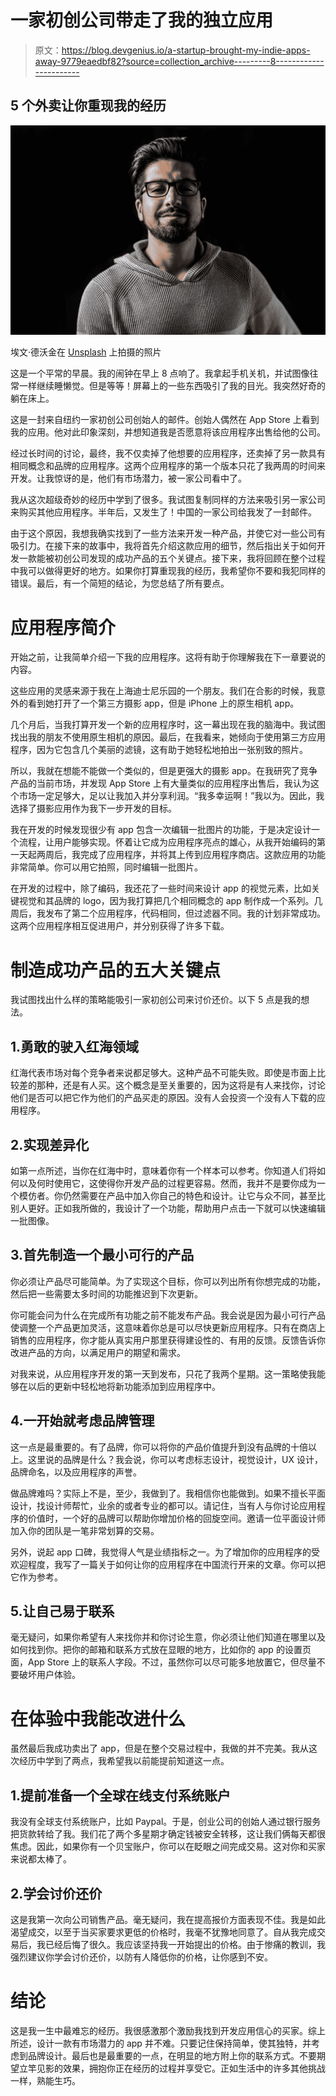 # 一家初创公司带走了我的独立应用

> 原文：<https://blog.devgenius.io/a-startup-brought-my-indie-apps-away-9779eaedbf82?source=collection_archive---------8----------------------->

## 5 个外卖让你重现我的经历

![](img/9851bdeb7f3deb81e9846ddd19c49772.png)

埃文·德沃金在 [Unsplash](https://unsplash.com?utm_source=medium&utm_medium=referral) 上拍摄的照片

这是一个平常的早晨。我的闹钟在早上 8 点响了。我拿起手机关机，并试图像往常一样继续睡懒觉。但是等等！屏幕上的一些东西吸引了我的目光。我突然好奇的躺在床上。

这是一封来自纽约一家初创公司创始人的邮件。创始人偶然在 App Store 上看到我的应用。他对此印象深刻，并想知道我是否愿意将该应用程序出售给他的公司。

经过长时间的讨论，最终，我不仅卖掉了他想要的应用程序，还卖掉了另一款具有相同概念和品牌的应用程序。这两个应用程序的第一个版本只花了我两周的时间来开发。让我惊讶的是，他们有市场潜力，被一家公司看中了。

我从这次超级奇妙的经历中学到了很多。我试图复制同样的方法来吸引另一家公司来购买其他应用程序。半年后，又发生了！中国的一家公司给我发了一封邮件。

由于这个原因，我想我确实找到了一些方法来开发一种产品，并使它对一些公司有吸引力。在接下来的故事中，我将首先介绍这款应用的细节，然后指出关于如何开发一款能被初创公司发现的成功产品的五个关键点。接下来，我将回顾在整个过程中我可以做得更好的地方。如果你打算重现我的经历，我希望你不要和我犯同样的错误。最后，有一个简短的结论，为您总结了所有要点。

# 应用程序简介

开始之前，让我简单介绍一下我的应用程序。这将有助于你理解我在下一章要说的内容。

这些应用的灵感来源于我在上海迪士尼乐园的一个朋友。我们在合影的时候，我意外的看到她打开了一个第三方摄影 app，但是 iPhone 上的原生相机 app。

几个月后，当我打算开发一个新的应用程序时，这一幕出现在我的脑海中。我试图找出我的朋友不使用原生相机的原因。最后，在我看来，她倾向于使用第三方应用程序，因为它包含几个美丽的滤镜，这有助于她轻松地拍出一张别致的照片。

所以，我就在想能不能做一个类似的，但是更强大的摄影 app。在我研究了竞争产品的当前市场，并发现 App Store 上有大量类似的应用程序出售后，我认为这个市场一定足够大，足以让我加入并分享利润。“我多幸运啊！”我以为。因此，我选择了摄影应用作为我下一步开发的目标。

我在开发的时候发现很少有 app 包含一次编辑一批图片的功能，于是决定设计一个流程，让用户能够实现。怀着让它成为应用程序亮点的雄心，从我开始编码的第一天起两周后，我完成了应用程序，并将其上传到应用程序商店。这款应用的功能非常简单。你可以用它拍照，同时编辑一批图片。

在开发的过程中，除了编码，我还花了一些时间来设计 app 的视觉元素，比如关键视觉和其品牌的 logo，因为我打算把几个相同概念的 app 制作成一个系列。几周后，我发布了第二个应用程序，代码相同，但过滤器不同。我的计划非常成功。这两个应用程序相互促进用户，并分别获得了许多下载。

# 制造成功产品的五大关键点

我试图找出什么样的策略能吸引一家初创公司来讨价还价。以下 5 点是我的想法。

## 1.勇敢的驶入红海领域

红海代表市场对每个竞争者来说都足够大。这种产品不可能失败。即使是市面上比较差的那种，还是有人买。这个概念是至关重要的，因为这将是有人来找你，讨论他们是否可以把它作为他们的产品买走的原因。没有人会投资一个没有人下载的应用程序。

## 2.实现差异化

如第一点所述，当你在红海中时，意味着你有一个样本可以参考。你知道人们将如何以及何时使用它，这使得你开发产品的过程更容易。然而，我并不是要你成为一个模仿者。你仍然需要在产品中加入你自己的特色和设计。让它与众不同，甚至比别人更好。正如我所做的，我设计了一个功能，帮助用户点击一下就可以快速编辑一批图像。

## 3.首先制造一个最小可行的产品

你必须让产品尽可能简单。为了实现这个目标，你可以列出所有你想完成的功能，然后把一些需要太多时间的功能推迟到下次更新。

你可能会问为什么在完成所有功能之前不能发布产品。我会说是因为最小可行产品使调整一个产品更加灵活，这意味着你总是可以尽快更新应用程序。只有在商店上销售的应用程序，你才能从真实用户那里获得建设性的、有用的反馈。反馈告诉你改进产品的方向，以满足用户的期望和需求。

对我来说，从应用程序开发的第一天到发布，只花了我两个星期。这一策略使我能够在以后的更新中轻松地将新功能添加到应用程序中。

## 4.一开始就考虑品牌管理

这一点是最重要的。有了品牌，你可以将你的产品价值提升到没有品牌的十倍以上。这里说的品牌是什么？我会说，你可以考虑标志设计，视觉设计，UX 设计，品牌命名，以及应用程序的声誉。

做品牌难吗？实际上不是，至少，我做到了。我相信你也能做到。如果不擅长平面设计，找设计师帮忙，业余的或者专业的都可以。请记住，当有人与你讨论应用程序的价值时，一个好的品牌可以帮助你增加价格的回旋空间。邀请一位平面设计师加入你的团队是一笔非常划算的交易。

另外，说起 app 口碑，我觉得人气是业绩指标之一。为了增加你的应用程序的受欢迎程度，我写了一篇关于如何让你的应用程序在中国流行开来的文章。你可以把它作为参考。

## 5.让自己易于联系

毫无疑问，如果你希望有人来找你并和你讨论生意，你必须让他们知道在哪里以及如何找到你。把你的邮箱和联系方式放在显眼的地方，比如你的 app 的设置页面，App Store 上的联系人字段。不过，虽然你可以尽可能多地放置它，但尽量不要破坏用户体验。

# 在体验中我能改进什么

虽然最后我成功卖出了 app，但是在整个交易过程中，我做的并不完美。我从这次经历中学到了两点，我希望我以前能提前知道这一点。

## 1.提前准备一个全球在线支付系统账户

我没有全球支付系统账户，比如 Paypal。于是，创业公司的创始人通过银行服务把货款转给了我。我们花了两个多星期才确定钱被安全转移，这让我们俩每天都很焦虑。因此，如果你有一个贝宝账户，你可以在眨眼之间完成交易。这对你和买家来说都太棒了。

## 2.学会讨价还价

这是我第一次向公司销售产品。毫无疑问，我在提高报价方面表现不佳。我是如此渴望成交，以至于当买家要求更低的价格时，我毫不犹豫地同意了。自从我完成交易后，我已经后悔了很久。我应该坚持我一开始提出的价格。由于惨痛的教训，我强烈建议你学会讨价还价，以防有人降低你的价格，让你感到不安。

# 结论

这是我一生中最难忘的经历。我很感激那个激励我找到开发应用信心的买家。综上所述，设计一款有市场潜力的 app 并不难。只要记住保持简单，使其独特，并考虑到品牌设计。最后也是最重要的一点，在明显的地方附上你的联系方式。不要期望立竿见影的效果，拥抱你正在经历的过程并享受它。正如生活中的许多其他挑战一样，熟能生巧。